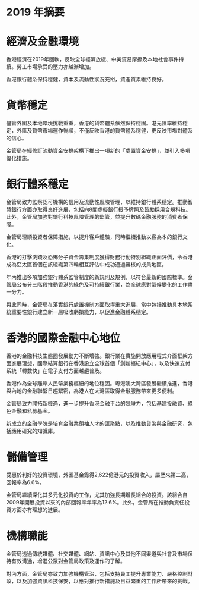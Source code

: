 # 2019 年摘要

# 經濟及金融環境

香港經濟在2019年回軟，反映全球經濟放緩、中美貿易摩擦及本地社會事件持續。勞工市場承受的壓力亦越漸增加。

香港銀行體系保持穩健，資本及流動性狀況充裕，資產質素維持良好。

# 貨幣穩定

儘管外圍及本地環境挑戰重重，香港的貨幣體系依然保持穩固。港元匯率維持穩定，外匯及貨幣市場運作暢順，不僅反映香港的貨幣體系穩健，更反映市場對體系的信心。

金管局在經修訂流動資金安排架構下推出一項新的「處置資金安排」，並引入多項優化措施。

# 銀行體系穩定

金管局致力監察認可機構的信用及流動性風險管理，以維持銀行體系穩定。推動智慧銀行方面亦取得良好進展，包括向8間虛擬銀行授予牌照及鼓勵採用合規科技。此外，金管局加強對銀行科技風險管理的監管，並提升數碼金融服務的消費者保障。

金管局理順投資者保障措施，以提升客戶體驗，同時繼續推動以客為本的銀行文化。

香港的打擊洗錢及恐怖分子資金籌集制度獲得財務行動特別組織正面評價，令香港成為亞太區首個在該組織第四輪相互評估中成功通過審核的成員地區。

年內推出多項加強銀行體系監管制度的新規則及規例，以符合最新的國際標準。金管局公布分三階段推動香港的綠色及可持續銀行業，為全球應對氣候變化的工作盡一分力。

與此同時，金管局在落實銀行處置機制方面取得重大進展，當中包括推動具本地系統重要性銀行建立新一層吸收虧損能力，以促進金融體系穩定。

# 香港的國際金融中心地位

香港的金融科技生態圈發展動力不斷增強。銀行業在實施開放應用程式介面框架方面進展理想，國際結算銀行在香港設立全球首個「創新樞紐中心」，以及快速支付系統「轉數快」在電子支付方面越趨普及。

香港作為全球離岸人民幣業務樞紐的地位穩固。粵港澳大灣區發展繼續推進，香港與內地的金融聯繫日趨緊密，為港人在大灣區取得金融服務帶來更多便利。

金管局致力開拓新機遇，進一步提升香港金融平台的競爭力，包括基建投融資、綠色金融和私募基金。

新成立的金融學院是培育金融業領袖人才的匯聚點，以及推動貨幣與金融研究，包括應用研究的知識庫。

# 儲備管理

受惠於利好的投資環境，外匯基金錄得2,622億港元的投資收入，屬歷來第二高，回報率為6.6%。

金管局繼續深化其多元化投資的工作，尤其加強長期增長組合的投資。該組合自2009年開展投資以來的內部回報率年率為12.6%。此外，金管局在推動負責任投資方面亦有理想的進展。

# 機構職能

金管局透過傳統媒體、社交媒體、網站、資訊中心及其他不同渠道與社會及市場保持有效溝通，增進公眾對金管局政策及運作的了解。

對內方面，金管局亦致力加強機構管治，包括支持員工提升專業能力、嚴格控制財政，以及加強資訊科技保安，以應對推行新措施及日益繁重的工作所帶來的挑戰。
